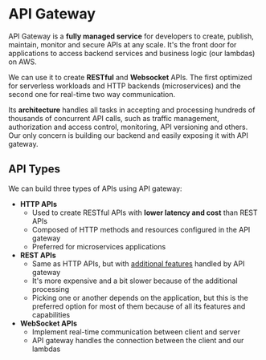 # API Gateway

API Gateway is a **fully managed service** for developers to create, publish, maintain, monitor and secure APIs at any scale. It's the front door for applications to access backend services and business logic (our lambdas) on AWS.

We can use it to create **RESTful** and **Websocket** APIs. The first optimized for serverless workloads and HTTP backends (microservices) and the second one for real-time two way communication.

Its **architecture** handles all tasks in accepting and processing hundreds of thousands of concurrent API calls, such as traffic management, authorization and access control, monitoring, API versioning and others. Our only concern is building our backend and easily exposing it with API gateway.

## API Types

We can build three types of APIs using API gateway:

- **HTTP APIs**
  - Used to create RESTful APIs with **lower latency and cost** than REST APIs
  - Composed of HTTP methods and resources configured in the API gateway
  - Preferred for microservices applications
- **REST APIs**
  - Same as HTTP APIs, but with [additional features](https://docs.aws.amazon.com/apigateway/latest/developerguide/http-api-vs-rest.html) handled by API gateway
  - It's more expensive and a bit slower because of the additional processing
  - Picking one or another depends on the application, but this is the preferred option for most of them because of all its features and capabilities
- **WebSocket APIs**
  - Implement real-time communication between client and server
  - API gateway handles the connection between the client and our lambdas
